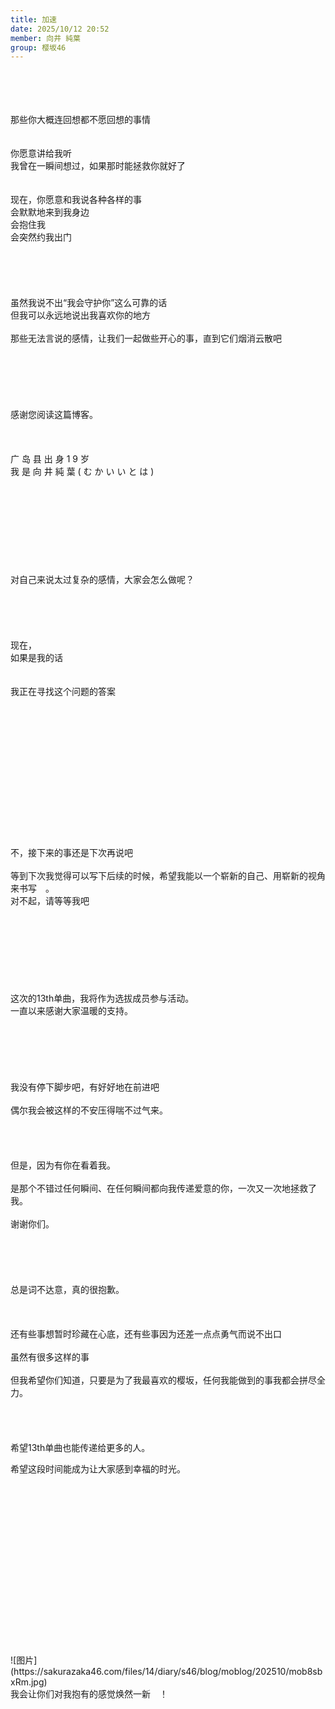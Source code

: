 ```yaml
---
title: 加速
date: 2025/10/12 20:52
member: 向井 純葉
group: 樱坂46
---
```


<br>
<br>
<br>
<br>
那些你大概连回想都不愿回想的事情

<br>
<br>
<br>
你愿意讲给我听

<br>
我曾在一瞬间想过，如果那时能拯救你就好了

<br>
<br>
<br>
现在，你愿意和我说各种各样的事

<br>
会默默地来到我身边

<br>
会抱住我

<br>
会突然约我出门

<br>
<br>
<br>
<br>
<br>
<br>
虽然我说不出“我会守护你”这么可靠的话

<br>
但我可以永远地说出我喜欢你的地方

<br>
<br>
那些无法言说的感情，让我们一起做些开心的事，直到它们烟消云散吧

<br>
<br>
<br>
<br>
<br>
<br>
<br>
感谢您阅读这篇博客。

<br>
<br>
<br>
<br>
广 岛 县 出 身 1 9 岁

<br>
我 是 向 井 純 葉 ( む か い い と は )

<br>
<br>
<br>
<br>
<br>
<br>
<br>
<br>
<br>
<br>
对自己来说太过复杂的感情，大家会怎么做呢？

<br>
<br>
<br>
<br>
<br>
<br>
现在，

<br>
如果是我的话

<br>
<br>
<br>
我正在寻找这个问题的答案

<br>
<br>
<br>
<br>
<br>
<br>
<br>
<br>
<br>
<br>
<br>
<br>
<br>
<br>
<br>
不，接下来的事还是下次再说吧

<br>
<br>
等到下次我觉得可以写下后续的时候，希望我能以一个崭新的自己、用崭新的视角来书写　。

<br>
对不起，请等等我吧

<br>
<br>
<br>
<br>
<br>
<br>
<br>
<br>
<br>
这次的13th单曲，我将作为选拔成员参与活动。

<br>
一直以来感谢大家温暖的支持。

<br>
<br>
<br>
<br>
<br>
<br>
<br>
我没有停下脚步吧，有好好地在前进吧

<br>
<br>
偶尔我会被这样的不安压得喘不过气来。

<br>
<br>
<br>
<br>
<br>
但是，因为有你在看着我。

<br>
<br>
是那个不错过任何瞬间、在任何瞬间都向我传递爱意的你，一次又一次地拯救了我。

<br>
<br>
谢谢你们。

<br>
<br>
<br>
<br>
<br>
<br>
总是词不达意，真的很抱歉。

<br>
<br>
<br>
<br>
还有些事想暂时珍藏在心底，还有些事因为还差一点点勇气而说不出口

<br>
<br>
虽然有很多这样的事

<br>
<br>
但我希望你们知道，只要是为了我最喜欢的樱坂，任何我能做到的事我都会拼尽全力。

<br>
<br>
<br>
<br>
<br>
希望13th单曲也能传递给更多的人。

希望这段时间能成为让大家感到幸福的时光。

<br>
<br>
<br>
<br>
<br>
<br>
<br>
<br>
<br>
<br>
<br>
<br>
<br>
<br>
<br>
<br>
![图片](https://sakurazaka46.com/files/14/diary/s46/blog/moblog/202510/mob8sbxRm.jpg)

<br>
我会让你们对我抱有的感觉焕然一新　！

<br>
<br>
<br>
<br>
<br>